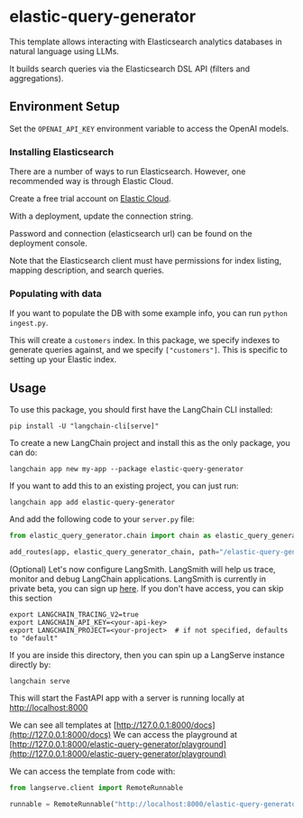 
# elastic-query-generator

This template allows interacting with Elasticsearch analytics databases in natural language using LLMs. 

It builds search queries via the Elasticsearch DSL API (filters and aggregations). 

## Environment Setup

Set the `OPENAI_API_KEY` environment variable to access the OpenAI models.

### Installing Elasticsearch

There are a number of ways to run Elasticsearch. However, one recommended way is through Elastic Cloud.

Create a free trial account on [Elastic Cloud](https://cloud.elastic.co/registration?utm_source=langchain&utm_content=langserve).

With a deployment, update the connection string.

Password and connection (elasticsearch url) can be found on the deployment console.

Note that the Elasticsearch client must have permissions for index listing, mapping description, and search queries.

### Populating with data

If you want to populate the DB with some example info, you can run `python ingest.py`.

This will create a `customers` index. In this package, we specify indexes to generate queries against, and we specify `["customers"]`. This is specific to setting up your Elastic index.

## Usage

To use this package, you should first have the LangChain CLI installed:

```shell
pip install -U "langchain-cli[serve]"
```

To create a new LangChain project and install this as the only package, you can do:

```shell
langchain app new my-app --package elastic-query-generator
```

If you want to add this to an existing project, you can just run:

```shell
langchain app add elastic-query-generator
```

And add the following code to your `server.py` file:
```python
from elastic_query_generator.chain import chain as elastic_query_generator_chain

add_routes(app, elastic_query_generator_chain, path="/elastic-query-generator")
```

(Optional) Let's now configure LangSmith. 
LangSmith will help us trace, monitor and debug LangChain applications. 
LangSmith is currently in private beta, you can sign up [here](https://smith.langchain.com/). 
If you don't have access, you can skip this section

```shell
export LANGCHAIN_TRACING_V2=true
export LANGCHAIN_API_KEY=<your-api-key>
export LANGCHAIN_PROJECT=<your-project>  # if not specified, defaults to "default"
```

If you are inside this directory, then you can spin up a LangServe instance directly by:

```shell
langchain serve
```

This will start the FastAPI app with a server is running locally at 
[http://localhost:8000](http://localhost:8000)

We can see all templates at [http://127.0.0.1:8000/docs](http://127.0.0.1:8000/docs)
We can access the playground at [http://127.0.0.1:8000/elastic-query-generator/playground](http://127.0.0.1:8000/elastic-query-generator/playground)  

We can access the template from code with:

```python
from langserve.client import RemoteRunnable

runnable = RemoteRunnable("http://localhost:8000/elastic-query-generator")
```
